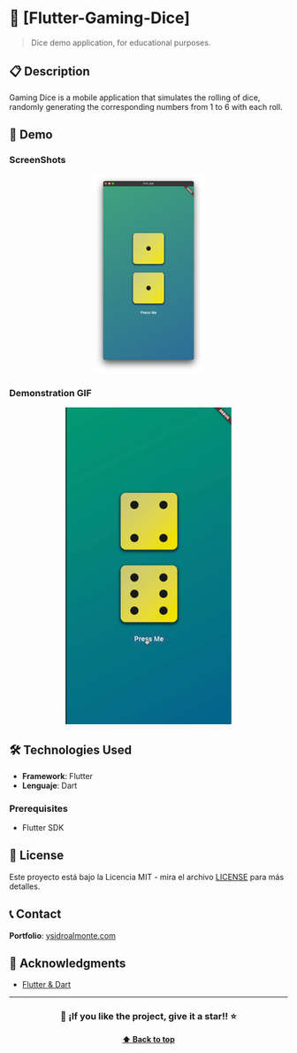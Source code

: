 
# 📱 [Flutter-Gaming-Dice]

> Dice demo application, for educational purposes.

## 📋 Description

Gaming Dice is a mobile application that simulates the rolling of dice, randomly generating the corresponding numbers from 1 to 6 with each roll.

## 📱 Demo

### ScreenShots
<div align="center">
  <img src="demo/1.png" width="200" alt="Pantalla Principal"/>
</div>

### Demonstration GIF
<div align="center">
  <img src="demo/app-demo.gif" width="300" alt="Demo de la aplicación"/>
</div>

## 🛠️  Technologies Used

- **Framework**: Flutter
- **Lenguaje**:  Dart 



### Prerequisites
- Flutter SDK

## 📄 License

Este proyecto está bajo la Licencia MIT - mira el archivo [LICENSE](LICENSE) para más detalles.

## 📞 Contact

**Portfolio**: [ysidroalmonte.com](https://ysidroalmonte.com)

## 🙏 Acknowledgments

- [Flutter & Dart ](https://www.udemy.com/course/learn-flutter-dart-to-build-ios-android-apps/)

---

<div align="center">

### 🌟 ¡If you like the project, give it a star!! ⭐

**[⬆ Back to top](#Flutter-Gaming-Dice)**

</div>

